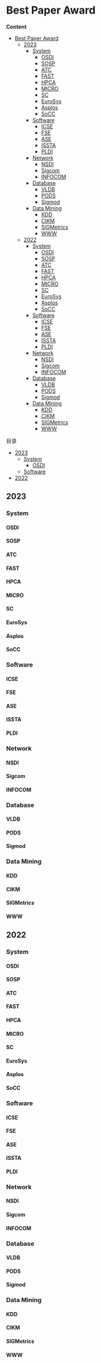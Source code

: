 # Best Paper Award

<script src="https://code.jquery.com/jquery-3.6.0.min.js"></script>
<script>
$(document).ready(function () {
    // 隐藏所有第二层及以下子目录
    $('ul ul').hide();
    // 点击第一层目录时展开/折叠
    $('ul > li > details').click(function () {
        $(this).siblings('details').removeAttr('open');
    });
});
</script>

**Content**
- [Best Paper Award](#best-paper-award)
  - [2023](#2023)
    - [System](#system)
      - [OSDI](#osdi)
      - [SOSP](#sosp)
      - [ATC](#atc)
      - [FAST](#fast)
      - [HPCA](#hpca)
      - [MICRO](#micro)
      - [SC](#sc)
      - [EuroSys](#eurosys)
      - [Asplos](#asplos)
      - [SoCC](#socc)
    - [Software](#software)
      - [ICSE](#icse)
      - [FSE](#fse)
      - [ASE](#ase)
      - [ISSTA](#issta)
      - [PLDI](#pldi)
    - [Network](#network)
      - [NSDI](#nsdi)
      - [Sigcom](#sigcom)
      - [INFOCOM](#infocom)
    - [Database](#database)
      - [VLDB](#vldb)
      - [PODS](#pods)
      - [Sigmod](#sigmod)
    - [Data Mining](#data-mining)
      - [KDD](#kdd)
      - [CIKM](#cikm)
      - [SIGMetrics](#sigmetrics)
      - [WWW](#www)
  - [2022](#2022)
    - [System](#system-1)
      - [OSDI](#osdi-1)
      - [SOSP](#sosp-1)
      - [ATC](#atc-1)
      - [FAST](#fast-1)
      - [HPCA](#hpca-1)
      - [MICRO](#micro-1)
      - [SC](#sc-1)
      - [EuroSys](#eurosys-1)
      - [Asplos](#asplos-1)
      - [SoCC](#socc-1)
    - [Software](#software-1)
      - [ICSE](#icse-1)
      - [FSE](#fse-1)
      - [ASE](#ase-1)
      - [ISSTA](#issta-1)
      - [PLDI](#pldi-1)
    - [Network](#network-1)
      - [NSDI](#nsdi-1)
      - [Sigcom](#sigcom-1)
      - [INFOCOM](#infocom-1)
    - [Database](#database-1)
      - [VLDB](#vldb-1)
      - [PODS](#pods-1)
      - [Sigmod](#sigmod-1)
    - [Data Mining](#data-mining-1)
      - [KDD](#kdd-1)
      - [CIKM](#cikm-1)
      - [SIGMetrics](#sigmetrics-1)
      - [WWW](#www-1)


<div id="toc_container">
<p class="toc_title">目录</p>
<ul class="toc_list">
<li><a href="#2023">2023</a>
    <ul>
        <li><a href="#2023System">System</a>
            <ul>
                <li><a href="#2023SystemOSDI">OSDI</a></li>
            </ul>
        </li>
        <li><a href="#2023Software">Software</a></li>
    </ul>
</li>
<li><a href="#2022">2022</a></li>
</ul>
</div>

<a name="2023"></a>
## 2023

<a name="2023System"></a>
### System


<a name="2023SystemOSDI"></a>
#### OSDI

#### SOSP

#### ATC

#### FAST

#### HPCA

#### MICRO

#### SC

#### EuroSys

#### Asplos

#### SoCC

<a name="2023Software"></a>
### Software

#### ICSE

#### FSE

#### ASE

#### ISSTA

#### PLDI

### Network

#### NSDI

#### Sigcom

#### INFOCOM

### Database

#### VLDB

#### PODS

#### Sigmod

### Data Mining

#### KDD

#### CIKM

#### SIGMetrics

#### WWW

<a name="2022"></a>
## 2022

### System

#### OSDI

#### SOSP

#### ATC

#### FAST

#### HPCA

#### MICRO

#### SC

#### EuroSys

#### Asplos

#### SoCC

### Software

#### ICSE

#### FSE

#### ASE

#### ISSTA

#### PLDI

### Network

#### NSDI

#### Sigcom

#### INFOCOM

### Database

#### VLDB

#### PODS

#### Sigmod

### Data Mining

#### KDD

#### CIKM

#### SIGMetrics

#### WWW



